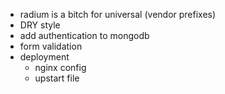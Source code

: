 * radium is a bitch for universal (vendor prefixes)
* DRY style
* add authentication to mongodb
* form validation
* deployment
    * nginx config
    * upstart file
